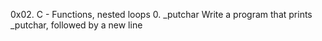 0x02. C - Functions, nested loops
0. _putchar Write a program that prints _putchar, followed by a new line
